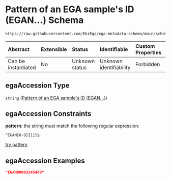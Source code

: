 # Pattern of an EGA sample's ID (EGAN...) Schema

```txt
https://raw.githubusercontent.com/EbiEga/ega-metadata-schema/main/schemas/EGA.sample.json#/properties/objectId/allOf/1/properties/egaAccession
```



| Abstract            | Extensible | Status         | Identifiable            | Custom Properties | Additional Properties | Access Restrictions | Defined In                                                                   |
| :------------------ | :--------- | :------------- | :---------------------- | :---------------- | :-------------------- | :------------------ | :--------------------------------------------------------------------------- |
| Can be instantiated | No         | Unknown status | Unknown identifiability | Forbidden         | Allowed               | none                | [EGA.sample.json\*](../../../schemas/EGA.sample.json "open original schema") |

## egaAccession Type

`string` ([Pattern of an EGA sample's ID (EGAN...)](ega-12-definitions-pattern-of-an-ega-samples-id-egan.md))

## egaAccession Constraints

**pattern**: the string must match the following regular expression:&#x20;

```regexp
^EGAN[0-9]{11}$
```

[try pattern](https://regexr.com/?expression=%5EEGAN%5B0-9%5D%7B11%7D%24 "try regular expression with regexr.com")

## egaAccession Examples

```json
"EGAN00003245489"
```
